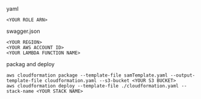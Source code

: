 yaml
```
<YOUR ROLE ARN>
```

swagger.json
```
<YOUR REGION>
<YOUR AWS ACCOUNT ID>
<YOUR LAMBDA FUNCTION NAME>
```

packag and deploy

```
aws cloudformation package --template-file samTemplate.yaml --output-template-file cloudformation.yaml --s3-bucket <YOUR S3 BUCKET>
aws cloudformation deploy --template-file ./cloudformation.yaml --stack-name <YOUR STACK NAME>
```


